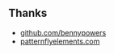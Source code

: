 ## Thanks

<div id="thanks-links">
  <rh-avatar name="Benny Powers"
             subtitle="Principal UX Engineer, Red Hat"
             src="/assets/images/ness.png"></rh-avatar>
  <ul>
    <li>
      <a href="https://github.com/bennypowers">
        <sprite-icon name="github"></sprite-icon>
        github.com/bennypowers
      </a>
    </li>
    <li>
      <a href="https://github.com/bennypowers">
        <sprite-icon name="patternfly"></sprite-icon>
        patternflyelements.com
      </a>
    </li>
  </ul>
</div>
